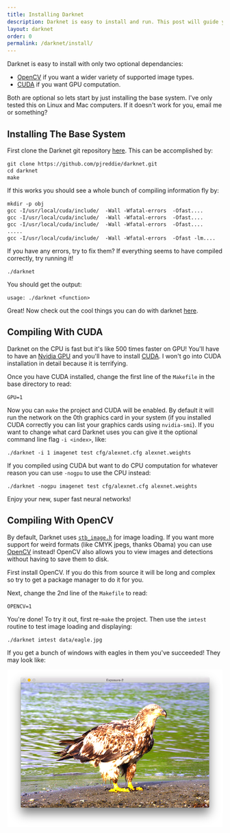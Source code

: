 ```yaml
---
title: Installing Darknet
description: Darknet is easy to install and run. This post will guide you through it.
layout: darknet
order: 0
permalink: /darknet/install/
---
```

Darknet is easy to install with only two optional dependancies:

- [OpenCV](http://opencv.org/) if you want a wider variety of supported image types.
- [CUDA](https://developer.nvidia.com/cuda-downloads) if you want GPU computation.

Both are optional so lets start by just installing the base system. I've only tested this on Linux and Mac computers. If it doesn't work for you, email me or something?

## Installing The Base System ##
First clone the Darknet git repository [here](https://github.com/pjreddie/darknet). This can be accomplished by:

    git clone https://github.com/pjreddie/darknet.git
    cd darknet
    make

If this works you should see a whole bunch of compiling information fly by:

    mkdir -p obj
    gcc -I/usr/local/cuda/include/  -Wall -Wfatal-errors  -Ofast....
    gcc -I/usr/local/cuda/include/  -Wall -Wfatal-errors  -Ofast....
    gcc -I/usr/local/cuda/include/  -Wall -Wfatal-errors  -Ofast....
    .....
    gcc -I/usr/local/cuda/include/  -Wall -Wfatal-errors  -Ofast -lm....

If you have any errors, try to fix them? If everything seems to have compiled correctly, try running it!

    ./darknet

You should get the output:

    usage: ./darknet <function>

Great! Now check out the cool things you can do with darknet [here](https://pjreddie.com/darknet/).

## <a name="cuda"></a>Compiling With CUDA ##

Darknet on the CPU is fast but it's like 500 times faster on GPU! You'll have to have an [Nvidia GPU](https://developer.nvidia.com/cuda-gpus) and you'll have to install [CUDA](https://developer.nvidia.com/cuda-downloads). I won't go into CUDA installation in detail because it is terrifying.

Once you have CUDA installed, change the first line of the `Makefile` in the base directory to read:

    GPU=1

Now you can `make` the project and CUDA will be enabled. By default it will run the network on the 0th graphics card in your system (if you installed CUDA correctly you can list your graphics cards using `nvidia-smi`). If you want to change what card Darknet uses you can give it the optional command line flag `-i <index>`, like:

    ./darknet -i 1 imagenet test cfg/alexnet.cfg alexnet.weights

If you compiled using CUDA but want to do CPU computation for whatever reason you can use `-nogpu` to use the CPU instead:

    ./darknet -nogpu imagenet test cfg/alexnet.cfg alexnet.weights

Enjoy your new, super fast neural networks!

## <a name="opencv"></a>Compiling With OpenCV ##

By default, Darknet uses [`stb_image.h`](https://github.com/nothings/stb/blob/master/stb_image.h) for image loading. If you want more support for weird formats (like CMYK jpegs, thanks Obama) you can use [OpenCV](http://opencv.org/) instead! OpenCV also allows you to view images and detections without having to save them to disk.

First install OpenCV. If you do this from source it will be long and complex so try to get a package manager to do it for you.

Next, change the 2nd line of the `Makefile` to read:

    OPENCV=1

You're done! To try it out, first re-`make` the project. Then use the `imtest` routine to test image loading and displaying:

    ./darknet imtest data/eagle.jpg

If you get a bunch of windows with eagles in them you've succeeded! They may look like:

![results screenshot](eagle.png)

